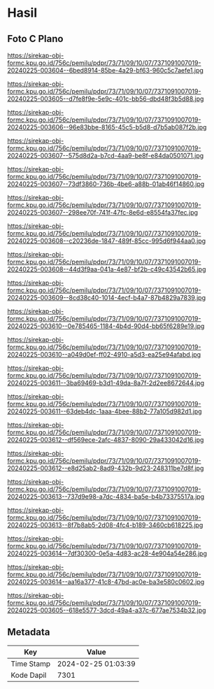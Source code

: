 # Hasil

## Foto C Plano

https://sirekap-obj-formc.kpu.go.id/756c/pemilu/pdpr/73/71/09/10/07/7371091007019-20240225-003604--6bed8914-85be-4a29-bf63-960c5c7aefe1.jpg

https://sirekap-obj-formc.kpu.go.id/756c/pemilu/pdpr/73/71/09/10/07/7371091007019-20240225-003605--d7fe8f9e-5e9c-401c-bb56-dbd48f3b5d88.jpg

https://sirekap-obj-formc.kpu.go.id/756c/pemilu/pdpr/73/71/09/10/07/7371091007019-20240225-003606--96e83bbe-8165-45c5-b5d8-d7b5ab087f2b.jpg

https://sirekap-obj-formc.kpu.go.id/756c/pemilu/pdpr/73/71/09/10/07/7371091007019-20240225-003607--575d8d2a-b7cd-4aa9-be8f-e84da0501071.jpg

https://sirekap-obj-formc.kpu.go.id/756c/pemilu/pdpr/73/71/09/10/07/7371091007019-20240225-003607--73df3860-736b-4be6-a88b-01ab46f14860.jpg

https://sirekap-obj-formc.kpu.go.id/756c/pemilu/pdpr/73/71/09/10/07/7371091007019-20240225-003607--298ee70f-741f-47fc-8e6d-e8554fa37fec.jpg

https://sirekap-obj-formc.kpu.go.id/756c/pemilu/pdpr/73/71/09/10/07/7371091007019-20240225-003608--c20236de-1847-489f-85cc-995d6f944aa0.jpg

https://sirekap-obj-formc.kpu.go.id/756c/pemilu/pdpr/73/71/09/10/07/7371091007019-20240225-003608--44d3f9aa-041a-4e87-bf2b-c49c43542b65.jpg

https://sirekap-obj-formc.kpu.go.id/756c/pemilu/pdpr/73/71/09/10/07/7371091007019-20240225-003609--8cd38c40-1014-4ecf-b4a7-87b4829a7839.jpg

https://sirekap-obj-formc.kpu.go.id/756c/pemilu/pdpr/73/71/09/10/07/7371091007019-20240225-003610--0e785465-1184-4b4d-90d4-bb65f6289e19.jpg

https://sirekap-obj-formc.kpu.go.id/756c/pemilu/pdpr/73/71/09/10/07/7371091007019-20240225-003610--a049d0ef-ff02-4910-a5d3-ea25e94afabd.jpg

https://sirekap-obj-formc.kpu.go.id/756c/pemilu/pdpr/73/71/09/10/07/7371091007019-20240225-003611--3ba69469-b3d1-49da-8a7f-2d2ee8672644.jpg

https://sirekap-obj-formc.kpu.go.id/756c/pemilu/pdpr/73/71/09/10/07/7371091007019-20240225-003611--63deb4dc-1aaa-4bee-88b2-77a105d982d1.jpg

https://sirekap-obj-formc.kpu.go.id/756c/pemilu/pdpr/73/71/09/10/07/7371091007019-20240225-003612--df569ece-2afc-4837-8090-29a433042d16.jpg

https://sirekap-obj-formc.kpu.go.id/756c/pemilu/pdpr/73/71/09/10/07/7371091007019-20240225-003612--e8d25ab2-8ad9-432b-9d23-248311be7d8f.jpg

https://sirekap-obj-formc.kpu.go.id/756c/pemilu/pdpr/73/71/09/10/07/7371091007019-20240225-003613--737d9e98-a7dc-4834-ba5e-b4b73375517a.jpg

https://sirekap-obj-formc.kpu.go.id/756c/pemilu/pdpr/73/71/09/10/07/7371091007019-20240225-003613--8f7b8ab5-2d08-4fc4-b189-3460cb618225.jpg

https://sirekap-obj-formc.kpu.go.id/756c/pemilu/pdpr/73/71/09/10/07/7371091007019-20240225-003614--7df30300-0e5a-4d83-ac28-4e904a54e286.jpg

https://sirekap-obj-formc.kpu.go.id/756c/pemilu/pdpr/73/71/09/10/07/7371091007019-20240225-003614--aa16a377-41c8-47bd-ac0e-ba3e580c0602.jpg

https://sirekap-obj-formc.kpu.go.id/756c/pemilu/pdpr/73/71/09/10/07/7371091007019-20240225-003605--618e5577-3dcd-49a4-a37c-677ae7534b32.jpg


## Metadata

| Key        | Value               |
| ---------- | ------------------- |
| Time Stamp | 2024-02-25 01:03:39 |
| Kode Dapil | 7301                |



